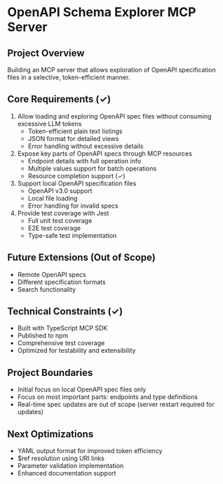 # OpenAPI Schema Explorer MCP Server

## Project Overview

Building an MCP server that allows exploration of OpenAPI specification files in a selective, token-efficient manner.

## Core Requirements (✓)

1. Allow loading and exploring OpenAPI spec files without consuming excessive LLM tokens
   - Token-efficient plain text listings
   - JSON format for detailed views
   - Error handling without excessive details
2. Expose key parts of OpenAPI specs through MCP resources
   - Endpoint details with full operation info
   - Multiple values support for batch operations
   - Resource completion support (✓)
3. Support local OpenAPI specification files
   - OpenAPI v3.0 support
   - Local file loading
   - Error handling for invalid specs
4. Provide test coverage with Jest
   - Full unit test coverage
   - E2E test coverage
   - Type-safe test implementation

## Future Extensions (Out of Scope)

- Remote OpenAPI specs
- Different specification formats
- Search functionality

## Technical Constraints (✓)

- Built with TypeScript MCP SDK
- Published to npm
- Comprehensive test coverage
- Optimized for testability and extensibility

## Project Boundaries

- Initial focus on local OpenAPI spec files only
- Focus on most important parts: endpoints and type definitions
- Real-time spec updates are out of scope (server restart required for updates)

## Next Optimizations

- YAML output format for improved token efficiency
- $ref resolution using URI links
- Parameter validation implementation
- Enhanced documentation support
